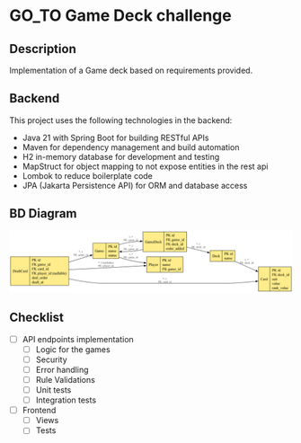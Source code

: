 # GO_TO Game Deck challenge

## Description

Implementation of a Game deck based on requirements provided.

## Backend 

This project uses the following technologies in the backend:
- Java 21 with Spring Boot for building RESTful APIs
- Maven for dependency management and build automation
- H2 in-memory database for development and testing
- MapStruct for object mapping to not expose entities in the rest api
- Lombok to reduce boilerplate code
- JPA (Jakarta Persistence API) for ORM and database access

## BD Diagram

![Game Logo](game_erd.png)

## Checklist

 - [ ] API endpoints implementation
   - [ ] Logic for the games
   - [ ] Security
   - [ ] Error handling
   - [ ] Rule Validations
   - [ ] Unit tests
   - [ ] Integration tests
 - [ ] Frontend
   - [ ] Views
   - [ ] Tests
